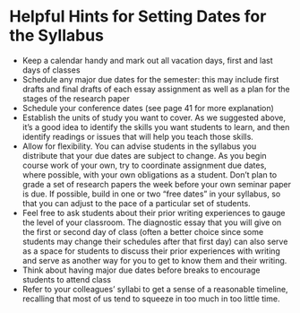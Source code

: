 # Helpful Hints for Setting Dates for the Syllabus

- Keep a calendar handy and mark out all vacation days, first and last days of classes
- Schedule any major due dates for the semester: this may include first drafts and final drafts of each essay assignment as well as a plan for the stages of the research paper
- Schedule your conference dates (see page 41 for more explanation)
- Establish the units of study you want to cover. As we suggested above, it’s a good idea to identify the skills you want students to learn, and then identify readings or issues that will help you teach those skills.
- Allow for flexibility. You can advise students in the syllabus you distribute that your due dates are subject to change. As you begin course work of your own, try to coordinate assignment due dates, where possible, with your own obligations as a student. Don’t plan to grade a set of research papers the week before your own seminar paper is due. If possible, build in one or two “free dates” in your syllabus, so that you can adjust to the pace of a particular set of students.
- Feel free to ask students about their prior writing experiences to gauge the level of your classroom. The diagnostic essay that you will give on the first or second day of class (often a better choice since some students may change their schedules after that first day) can also serve as a space for students to discuss their prior experiences with writing and serve as another way for you to get to know them and their writing.
- Think about having major due dates before breaks to encourage students to attend class
- Refer to your colleagues’ syllabi to get a sense of a reasonable timeline, recalling that most of us tend to squeeze in too much in too little time.
